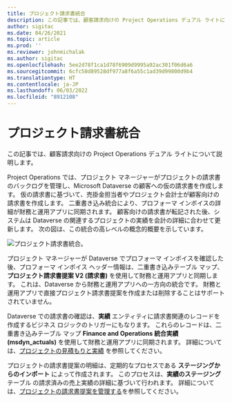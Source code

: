 ```yaml
---
title: プロジェクト請求書統合
description: この記事では、顧客請求向けの Project Operations デュアル ライトについて説明します。
author: sigitac
ms.date: 04/26/2021
ms.topic: article
ms.prod: ''
ms.reviewer: johnmichalak
ms.author: sigitac
ms.openlocfilehash: 5ee2d78f1ca1d78f6909d9995a92ac301f06d6a6
ms.sourcegitcommit: 6cfc50d89528df977a8f6a55c1ad39d99800d9b4
ms.translationtype: HT
ms.contentlocale: ja-JP
ms.lasthandoff: 06/03/2022
ms.locfileid: "8912108"
---
```

# <a name="project-invoice-integration"></a>プロジェクト請求書統合

この記事では、顧客請求向けの Project Operations デュアル ライトについて説明します。

Project Operations では、プロジェクト マネージャーがプロジェクトの請求書のバックログを管理し、Microsoft Dataverse の顧客への仮の請求書を作成します。 仮の請求書に基づいて、売掛金担当者やプロジェクト会計士が顧客向けの請求書を作成します。 二重書き込み統合により、プロフォーマ インボイスの詳細が財務と運用アプリに同期されます。 顧客向けの請求書が転記された後、システムは Dataverse の関連するプロジェクトの実績を会計の詳細に合わせて更新します。 次の図は、この統合の高レベルの概念的概要を示しています。

   ![プロジェクト請求書統合。](./media/DW5Invoicing.png)

プロジェクト マネージャーが Dataverse でプロフォーマ インボイスを確認した後、プロフォーマ インボイス ヘッダー情報は、二重書き込みテーブル マップ、**プロジェクト請求書提案 V2 (請求書)** を使用して財務と運用アプリと同期します。 これは、Dataverse から財務と運用アプリへの一方向の統合です。 財務と運用アプリで直接プロジェクト請求書提案を作成または削除することはサポートされていません。

Dataverse での請求書の確認は、**実績** エンティティに請求書関連のレコードを作成するビジネス ロジックのトリガーにもなります。 これらのレコードは、二重書き込みテーブル マップ **Finance and Operations 統合実績 (msdyn\_actuals)** を使用して財務と運用アプリに同期されます。 詳細については、[プロジェクトの見積もりと実績](resource-dual-write-estimates-actuals.md) を参照してください。 

プロジェクトの請求書提案の明細は、定期的なプロセスである **ステージングからのインポート** によって作成されます。 このプロセスは、**実績のステージング** テーブル の請求済みの売上実績の詳細に基づいて行われます。 詳細については、[プロジェクトの請求書提案を管理する](../invoicing/format-update-project-invoice-proposals.md#create-project-invoice-proposals)を参照してください。 
